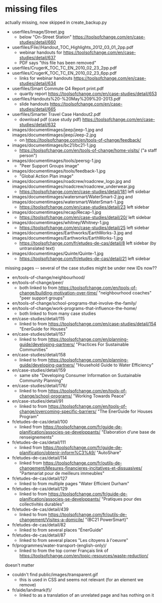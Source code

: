 # missing files

actually missing, now skipped in create_backup.py

* userfiles/Image/Street.jpg
  * below "On-Street Station" https://toolsofchange.com/en/case-studies/detail/660
* userfiles/File//Handout_TOC_Highlights_2012_03_01_2pp.pdf
  * webinar handouts for https://toolsofchange.com/en/case-studies/detail/637
  * PDF says "this file has been removed"
* userfiles/CrugerK_TOC_TC_EN_2010_02_23_2pp.pdf
* userfiles/CrugerK_TOC_TC_EN_2010_02_23_6pp.pdf
  * links for webinar handouts https://toolsofchange.com/en/case-studies/detail/634
* userfiles/Smart Commute Q4 Report print.pdf
  * quartly report https://toolsofchange.com/en/case-studies/detail/653
* userfiles/Handouts%20-%20May%209%20-2013.pdf
  * slide handouts https://toolsofchange.com/en/case-studies/detail/665
* userfiles/Smarter Travel Case Handout2.pdf
  * download pdf (case study pdf) https://toolsofchange.com/en/case-studies/detail/632
* images/documentimages/jeep/jeep-1.jpg and images/documentimages/jeep/Jeep-2.jpg
  * on https://toolsofchange.com/en/tools-of-change/feedback/
* images/documentimages/bc21/bc21-1.jpg
  * https://toolsofchange.com/en/tools-of-change/home-visits/ ("a staff person")
* images/documentimages/tools/peersg-1.jpg
  *  "Peer Support Groups image"
* images/documentimages/tools/feedback-1.jpg
  * "Global Action Plan image"
* images/documentimages/roadcrew/roadcrew_logo.jpg and images/documentimages/roadcrew/roadcrew_underwear.jpg
  * https://toolsofchange.com/en/case-studies/detail/181 left sidebar
* images/documentimages/watersmart/WaterSmart-2.jpg and images/documentimages/watersmart/WaterSmart-1.jpg
  * https://toolsofchange.com/en/case-studies/detail/23 left sidebar
* images/documentimages/recap/Recap-1.jpg
  * https://toolsofchange.com/en/case-studies/detail/20/ left sidebar
* images/documentimages/whitney/Whitney-1.jpg
  * https://toolsofchange.com/en/case-studies/detail/25 left sidebar
* images/documentimages/Earthworks/EarthWorks-3.jpg and images/documentimages/Earthworks/EarthWorks-1.jpg
  * https://toolsofchange.com/fr/etudes-de-cas/detail/8 left sidebar (by untranslated text)
* images/documentimages/Quinte/Quinte-1.jpg
  * https://toolsofchange.com/fr/etudes-de-cas/detail/21 left sidebar


missing pages -- several of the case studies might be under new IDs now??

* en/tools-of-change/neighbourhood/
* en/tools-of-change/peer/
  * both linked to from https://toolsofchange.com/en/tools-of-change/building-motivation-over-time/ "neighbourhood coaches" "peer support groups"
* en/tools-of-change/school-programs-that-involve-the-family/
* en/tools-of-change/work-programs-that-influence-the-home/
  * both linked to from many case studies
* en/case-studies/detail/115
  * linked to from https://toolsofchange.com/en/case-studies/detail/154 "EnerGuide for Houses"
* en/case-studies/detail/157
  * linked to from https://toolsofchange.com/en/planning-guide/developing-partners/ "Practices For Sustainable Communities"
* en/case-studies/detail/158
  * linked to from https://toolsofchange.com/en/planning-guide/developing-partners/ "Household Guide to Water Efficiency"
* en/case-studies/detail/159
  * same site "Developing Consumer Information on Sustainable Community Planning"
* en/case-studies/detail/176/
  * linked to from https://toolsofchange.com/en/tools-of-change/school-programs/ "Working Towards Peace"
* en/case-studies/detail/91
  * linked to from https://toolsofchange.com/en/tools-of-change/overcoming-specific-barriers/  "The EnerGuide for Houses Program"
* fr/etudes-de-cas/detail/100
  * linked from https://toolsofchange.com/fr/guide-de-planification/associes-se-developpants/ "Élaboration d’une base de renseignements"
* fr/etudes-de-cas/detail/111
  * linked from https://toolsofchange.com/fr/guide-de-planification/obtenir-inform%C3%A9/ "AutoShare"
* fr/etudes-de-cas/detail/114
  * linked from https://toolsofchange.com/fr/outils-de-changement/Mesures-financieres-incitatives-et-dissuasives/ "Partenariat pour de meilleurs immeubles"
* fr/etudes-de-cas/detail/127
  * linked to from multiple pages "Water Efficient Durham"
* fr/etudes-de-cas/detail/129
  * linked to from https://toolsofchange.com/fr/guide-de-planification/associes-se-developpants/ "Pratiques pour des collectivités durables"
* fr/etudes-de-cas/detail/439
  * linked to from https://toolsofchange.com/fr/outils-de-changement/Visites-a-domicile/ "(BC21 PowerSmart)"
* fr/etudes-de-cas/detail/82
  * linked to from several places "ÉnerGuide"
* fr/etudes-de-cas/detail/87
  * linked to from several places "Les citoyens à l'oeuvre"
* fr/programmes/water-transport-(english-only)/
  * linked to from the top corner Français link of https://toolsofchange.com/en/topic-resources/waste-reduction/

doesn't matter

* couldn't find public/images/transparent.gif
  * this is used in CSS and seems not relevant (for an element we remove)
* fr/aide/landmark(f)/
  * linked to as a translation of an unrelated page and has nothing on it